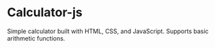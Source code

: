 # Calculator-js
Simple calculator built with HTML, CSS, and JavaScript. Supports basic arithmetic functions.
